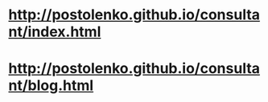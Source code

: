 # http://postolenko.github.io/consultant/index.html
# http://postolenko.github.io/consultant/blog.html